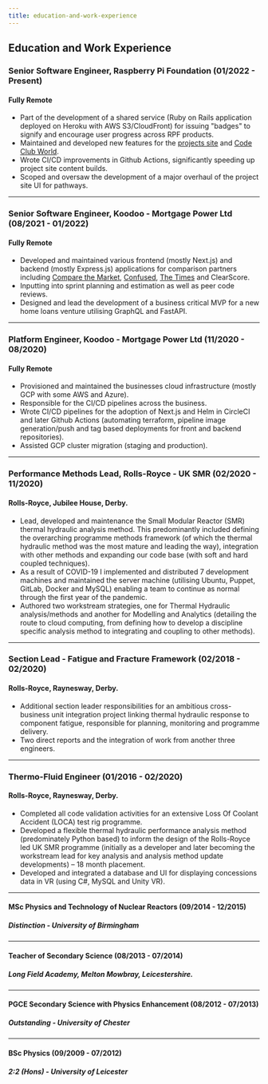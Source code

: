 ```yaml
---
title: education-and-work-experience
---
```


## Education and Work Experience

### Senior Software Engineer, Raspberry Pi Foundation (01/2022 - Present)

#### Fully Remote

- Part of the development of a shared service (Ruby on Rails application deployed on Heroku with AWS S3/CloudFront) for issuing "badges" to signify and encourage user progress across RPF products.
- Maintained and developed new features for the [projects site](https://projects.raspberrypi.org/) and [Code Club World](https://codeclubworld.org/).
- Wrote CI/CD improvements in Github Actions, significantly speeding up project site content builds.
- Scoped and oversaw the development of a major overhaul of the project site UI for pathways.

---

### Senior Software Engineer, Koodoo - Mortgage Power Ltd (08/2021 - 01/2022)

#### Fully Remote

- Developed and maintained various frontend (mostly Next.js) and backend (mostly Express.js) applications for comparison partners including [Compare the Market](https://mortgages-journey.comparethemarket.com/), [Confused](https://mortgages.confused.com/), [The Times](https://mortgages.thetimes.co.uk/) and ClearScore.
- Inputting into sprint planning and estimation as well as peer code reviews.
- Designed and lead the development of a business critical MVP for a new home loans venture utilising GraphQL and FastAPI.

---

### Platform Engineer, Koodoo - Mortgage Power Ltd (11/2020 - 08/2020)

#### Fully Remote

- Provisioned and maintained the businesses cloud infrastructure (mostly GCP with some AWS and Azure).
- Responsible for the CI/CD pipelines across the business.
- Wrote CI/CD pipelines for the adoption of Next.js and Helm in CircleCI and later Github Actions (automating terraform, pipeline image generation/push and tag based deployments for front and backend repositories).
- Assisted GCP cluster migration (staging and production).

---

### Performance Methods Lead, Rolls-Royce - UK SMR (02/2020 - 11/2020)

#### Rolls-Royce, Jubilee House, Derby.

- Lead, developed and maintenance the Small Modular Reactor (SMR) thermal hydraulic analysis method. This predominantly included defining the overarching programme methods framework (of which the thermal hydraulic method was the most mature and leading the way), integration with other methods and expanding our code base (with soft and hard coupled techniques).
- As a result of COVID-19 I implemented and distributed 7 development machines and maintained the server machine (utilising Ubuntu, Puppet, GitLab, Docker and MySQL) enabling a team to continue as normal through the first year of the pandemic.
- Authored two workstream strategies, one for Thermal Hydraulic analysis/methods and another for Modelling and Analytics (detailing the route to cloud computing, from defining how to develop a discipline specific analysis method to integrating and coupling to other methods).

---

### Section Lead - Fatigue and Fracture Framework (02/2018 - 02/2020)

#### Rolls-Royce, Raynesway, Derby.

- Additional section leader responsibilities for an ambitious cross-business unit integration project linking thermal hydraulic response to component fatigue, responsible for planning, monitoring and programme delivery.
- Two direct reports and the integration of work from another three engineers.

---

### Thermo-Fluid Engineer (01/2016 - 02/2020)

#### Rolls-Royce, Raynesway, Derby.

- Completed all code validation activities for an extensive Loss Of Coolant Accident (LOCA) test rig programme.
- Developed a flexible thermal hydraulic performance analysis method (predominately Python based) to inform the design of the Rolls-Royce led UK SMR programme (initially as a developer and later becoming the workstream lead for key analysis and analysis method update developments) – 18 month placement.
- Developed and integrated a database and UI for displaying concessions data in VR (using C#, MySQL and Unity VR).

---

#### MSc Physics and Technology of Nuclear Reactors (09/2014 - 12/2015)
##### Distinction - University of Birmingham

---

#### Teacher of Secondary Science (08/2013 - 07/2014)
##### Long Field Academy, Melton Mowbray, Leicestershire.

---

#### PGCE Secondary Science with Physics Enhancement (08/2012 - 07/2013)
##### Outstanding - University of Chester

---

#### BSc Physics (09/2009 - 07/2012)
##### 2:2 (Hons) - University of Leicester